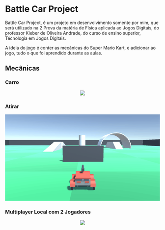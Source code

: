# Battle Car Project
Battle Car Project, é um projeto em desenvolvimento somente por mim, que será utilizado na 2 Prova da matéria de Física aplicada ao Jogos Digitais, do professor Kleber de Oliveira Andrade, do curso de ensino superior, Técnologia em Jogos Digitais.

A ideia do jogo é conter as mecânicas do Super Mario Kart, e adicionar ao jogo, tudo o que foi aprendido durante as aulas.

## Mecânicas

### Carro
<p align="center">
<img src= "https://github.com/gabrielcassimiro/Battle-Car-Project/blob/master/blob/Screenshots/Kart%20Game%20Project%20gif%202.gif"width="800"/>
  </p>

### Atirar
<p align="center">
<img src = "https://github.com/gabrielcassimiro/Battle-Car-Project/blob/master/blob/Screenshots/Kart%20Game%20Project%20-%20Fire.gif"width="800"/>
  </p>

### Multiplayer Local com 2 Jogadores
<p align="center">
<img src= "https://github.com/gabrielcassimiro/Battle-Car-Project/blob/master/blob/Screenshots/Kart%20Game%20Project%20mplocal%20gif%203.gif"width="800"/>
  </p>
